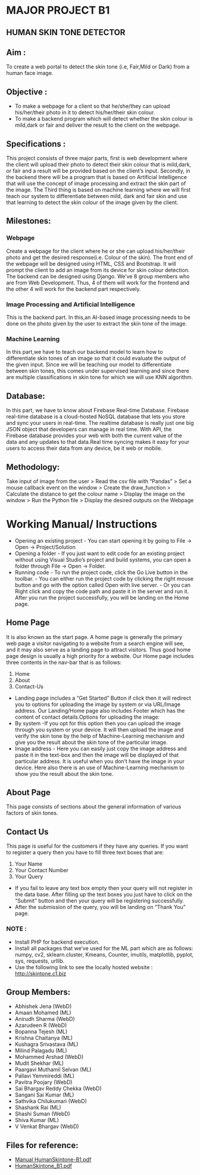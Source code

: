 # MAJOR PROJECT B1
## HUMAN SKIN TONE DETECTOR

## Aim :
To create a web portal to detect the skin tone (i.e, Fair,Mild or Dark) from a human face image.

## Objective :
- To make a webpage for a client so that he/she/they can upload his/her/their photo in it to detect his/her/their skin colour.
- To make a backend program which will detect whether the skin colour is mild,dark or fair and deliver the result to the client on the webpage.

## Specifications :
This project consists of three major parts, first is web development where the client will upload their photo to detect their skin colour that is mild,dark, or fair and a result will be provided based on the client’s input. 
Secondly, in the backend there will be a program that is based on Artificial Intelligence that will use the concept of image processing and extract the skin part of the image. 
The Third thing is based on machine learning where we will first teach our system to differentiate between mild, dark and fair skin and use that learning to detect the skin colour of the image given by the client.

## Milestones:
### Webpage
Create a webpage for the client where he or she can upload his/her/their photo and get the desired response(i.e. Colour of the skin). 
The front end of the webpage will be designed using HTML, CSS and Bootstrap. It will prompt the client to add an image from its device for skin colour detection.
The backend can be designed using Django.
We’ve 8 group members who are from Web Development. Thus, 4 of them will work for the frontend and the other 4 will work for the backend part respectively.

### Image Processing and Artificial Intelligence
This is the backend part. In this,an AI-based image processing needs to be done on the photo given by the user  to extract the skin tone of the image. 

### Machine Learning
In this part,we have to teach our backend model to learn how to differentiate  skin tones of an image so that it could evaluate the output of the given input. Since we will be teaching our model to differentiate between skin tones, this comes under supervised learning and since there are multiple classifications in skin tone for which we will use KNN algorithm. 

## Database:
In this part, we have to know about Firebase Real-time Database. Firebase real-time database is a cloud-hosted NoSQL database that lets you store and sync your users in real-time. The realtime database is really just one big JSON  object that developers can manage in real time. With API, the Firebase database provides your web with both the current value of the data and any updates to that data.Real time syncing makes it easy for your users to access their data from any device, be it web or mobile. 

## Methodology:

Take input of image from the user > Read the csv file with “Pandas” > Set a mouse callback event on the window > Create the draw_function > Calculate the distance to get the colour name > Display the image on the window > Run the Python file > Display the desired outputs on the Webpage

# Working Manual/ Instructions
- Opening an existing project
            - You can start opening it by going to File → Open → Project/Solution
- Opening a folder
            - If you just want to edit code for an existing project without using Visual Studio’s project and build systems, you can open a folder through File → Open → Folder.
- Running code
            - To run the project code, click the Go Live button in the toolbar.
            - You can either run the project code by clicking the right mouse button and go with the option called Open with live server.
            - Or you can Right click and copy the code path and paste it in the server and run it.
            After you run the project successfully, you will be landing on the Home page.

## Home Page
It is also known as the start page. A home page is generally the primary web page a visitor navigating to a website from a search engine will see, and it may also serve as a landing page to attract visitors. Thus good home page design is usually a high priority for a website. Our Home page includes three contents in the nav-bar that is as follows:
1. Home
2. About
3. Contact-Us
- Landing page includes a “Get Started” Button if click then it will redirect you to options for 
uploading the image by system or via URL/Image address. Our Landing/Home page also 
includes Footer which has the content of contact details.Options for uploading the image:
- By system
            -If you opt for this option then you can upload the image through you system or your device. It will then upload the image and verify the skin tone by the help of Machine-Learning mechanism and give you the result about the skin tone of the particular image.
- Image address
            - Here you can easily just copy the image address and paste it in the text-box and then the image will be displayed of that particular address. It is useful when you don’t have the image in your device. Here also there is an use of Machine-Learning mechanism to show you the result about the skin tone.

## About Page
This page consists of sections about the general information of various factors of skin tones.

## Contact Us
This page is useful for the customers if they have any queries. If you want to register a query 
then you have to fill three text boxes that are:
1. Your Name
2. Your Contact Number
3. Your Query
- If you fail to leave any text box empty then your query will not register in the data base. After filling up the text boxes you just have to click on the “Submit” button and then your query will be registering successfully.
- After the submission of the query, you will be landing on “Thank You” page.

### NOTE :
- Install PHP for backend execution.
- Install all packages that we’ve used for the ML part which are as follows: numpy, cv2, sklearn.cluster, Kmeans, Counter, imutils, matplotlib, pyplot, sys, requests, urllib.
- Use the following link to see the locally hosted website : http://skintone.c1.biz

## Group Members:
- Abhishek Jena (WebD)
- Amaan Mohamed (ML)
- Anirudh Sharma (WebD)
- Azarudeen R (WebD)
- Bopanna Tejesh (ML)
- Krishna Chaitanya (ML)
- Kushagra Srivastava (ML)
- Milind Palagadu (ML)
- Mohammed Arshad (WebD)
- Mudit Shekhar (ML)
- Paargavi Muthamil Selvan (ML)
- Pallavi Yemmireddi (ML)
- Pavitra Poojary (WebD)
- Sai Bhargav Reddy Chekka (WebD)
- Sangani Sai Kumar (ML)
- Sathvika Chilukumari (WebD)
- Shashank Rai (ML)
- Shashi Suman (WebD)
- Shiva Kumar (ML)
- V Venkat Bhargav (WebD)

## Files for reference:
- [Manual HumanSkintone-B1.pdf](https://github.com/AnirudhJS07/Human-Skintone-B1/files/6527963/Manual.HumanSkintone-B1.pdf)
- [HumanSkintone_B1.pdf](https://github.com/AnirudhJS07/Human-Skintone-B1/files/6527964/HumanSkintone_B1.pdf)


